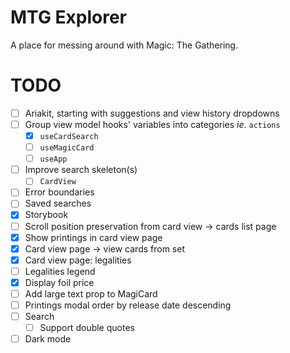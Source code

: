 # MTG Explorer

A place for messing around with Magic: The Gathering.

# TODO

- [ ] Ariakit, starting with suggestions and view history dropdowns
- [ ] Group view model hooks' variables into categories _ie_. `actions`
  - [x] `useCardSearch`
  - [ ] `useMagicCard`
  - [ ] `useApp`
- [ ] Improve search skeleton(s)
  - [ ] `CardView`
- [ ] Error boundaries
- [ ] Saved searches
- [x] Storybook
- [ ] Scroll position preservation from card view -> cards list page
- [x] Show printings in card view page
- [x] Card view page -> view cards from set
- [x] Card view page: legalities
- [ ] Legalities legend
- [x] Display foil price
- [ ] Add large text prop to MagiCard
- [ ] Printings modal order by release date descending
- [ ] Search
  - [ ] Support double quotes
- [ ] Dark mode
